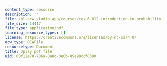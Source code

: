 ```yaml
---
content_type: resource
description: ''
file: /ol-ocw-studio-app/courses/res-6-012-introduction-to-probability-spring-2018/00f12e78786a8a8d3e0b89e99ccf8380_wSQaYn2h-e8.pdf
file_size: 14417
file_type: application/pdf
learning_resource_types: []
license: https://creativecommons.org/licenses/by-nc-sa/4.0/
ocw_type: OCWFile
resourcetype: Document
title: 3play pdf file
uid: 00f12e78-786a-8a8d-3e0b-89e99ccf8380
---
```

